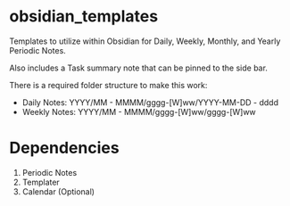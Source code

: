 # obsidian_templates

Templates to utilize within Obsidian for Daily, Weekly, Monthly, and Yearly Periodic Notes. 

Also includes a Task summary note that can be pinned to the side bar.

There is a required folder structure to make this work:
  - Daily Notes: YYYY/MM - MMMM/gggg-[W]ww/YYYY-MM-DD - dddd
  - Weekly Notes: YYYY/MM - MMMM/gggg-[W]ww/gggg-[W]ww

# Dependencies
1. Periodic Notes
2. Templater
3. Calendar (Optional)
